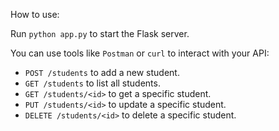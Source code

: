How to use:

Run ```python app.py``` to start the Flask server.

You can use tools like ```Postman``` or ```curl``` to interact with your API:

* ```POST /students``` to add a new student.
* ```GET /students``` to list all students.
* ```GET /students/<id>``` to get a specific student.
* ```PUT /students/<id>``` to update a specific student.
* ```DELETE /students/<id>``` to delete a specific student.
